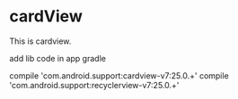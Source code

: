 # cardView


This is cardview.

add lib code in app gradle

compile 'com.android.support:cardview-v7:25.0.+'
compile 'com.android.support:recyclerview-v7:25.0.+'
